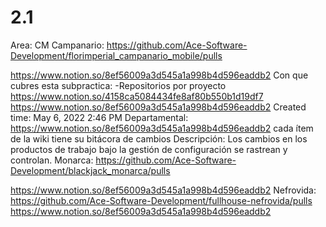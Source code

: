 # 2.1

Area: CM
Campanario: https://github.com/Ace-Software-Development/florimperial_campanario_mobile/pulls

https://www.notion.so/8ef56009a3d545a1a998b4d596eaddb2 
Con que cubres esta subpractica: -Repositorios por proyecto
https://www.notion.so/4158ca5084434fe8af80b550b1d19df7 
https://www.notion.so/8ef56009a3d545a1a998b4d596eaddb2 
Created time: May 6, 2022 2:46 PM
Departamental: 
https://www.notion.so/8ef56009a3d545a1a998b4d596eaddb2 cada ítem de la wiki tiene su bitácora de cambios
Descripción: Los cambios en los productos de trabajo bajo la gestión de configuración se rastrean y controlan.
Monarca: https://github.com/Ace-Software-Development/blackjack_monarca/pulls

https://www.notion.so/8ef56009a3d545a1a998b4d596eaddb2 
Nefrovida: https://github.com/Ace-Software-Development/fullhouse-nefrovida/pulls
https://www.notion.so/8ef56009a3d545a1a998b4d596eaddb2